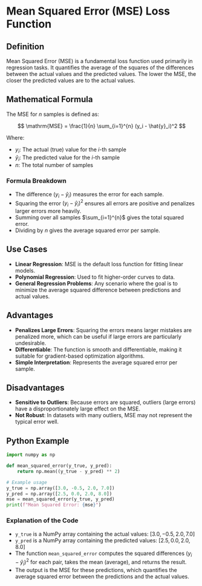 # Mean Squared Error (MSE) Loss Function

## Definition
Mean Squared Error (MSE) is a fundamental loss function used primarily in regression tasks. It quantifies the average of the squares of the differences between the actual values and the predicted values. The lower the MSE, the closer the predicted values are to the actual values.

## Mathematical Formula
The MSE for $n$ samples is defined as:

$$
\mathrm{MSE} = \frac{1}{n} \sum_{i=1}^{n} (y_i - \hat{y}_i)^2
$$

Where:
- $y_i$: The actual (true) value for the $i$-th sample
- $\hat{y}_i$: The predicted value for the $i$-th sample
- $n$: The total number of samples

### Formula Breakdown
- The difference $(y_i - \hat{y}_i)$ measures the error for each sample.
- Squaring the error $(y_i - \hat{y}_i)^2$ ensures all errors are positive and penalizes larger errors more heavily.
- Summing over all samples $\sum_{i=1}^{n}$ gives the total squared error.
- Dividing by $n$ gives the average squared error per sample.

## Use Cases
- **Linear Regression**: MSE is the default loss function for fitting linear models.
- **Polynomial Regression**: Used to fit higher-order curves to data.
- **General Regression Problems**: Any scenario where the goal is to minimize the average squared difference between predictions and actual values.

## Advantages
- **Penalizes Large Errors**: Squaring the errors means larger mistakes are penalized more, which can be useful if large errors are particularly undesirable.
- **Differentiable**: The function is smooth and differentiable, making it suitable for gradient-based optimization algorithms.
- **Simple Interpretation**: Represents the average squared error per sample.

## Disadvantages
- **Sensitive to Outliers**: Because errors are squared, outliers (large errors) have a disproportionately large effect on the MSE.
- **Not Robust**: In datasets with many outliers, MSE may not represent the typical error well.

## Python Example
```python
import numpy as np

def mean_squared_error(y_true, y_pred):
    return np.mean((y_true - y_pred) ** 2)

# Example usage
y_true = np.array([3.0, -0.5, 2.0, 7.0])
y_pred = np.array([2.5, 0.0, 2.0, 8.0])
mse = mean_squared_error(y_true, y_pred)
print(f"Mean Squared Error: {mse}")
```

### Explanation of the Code
- `y_true` is a NumPy array containing the actual values: $[3.0, -0.5, 2.0, 7.0]$
- `y_pred` is a NumPy array containing the predicted values: $[2.5, 0.0, 2.0, 8.0]$
- The function `mean_squared_error` computes the squared differences $(y_i - \hat{y}_i)^2$ for each pair, takes the mean (average), and returns the result.
- The output is the MSE for these predictions, which quantifies the average squared error between the predictions and the actual values. 